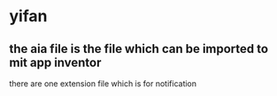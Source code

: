 # yifan
## the aia file is the file which can be imported to mit app inventor
there are one extension file which is for notification

